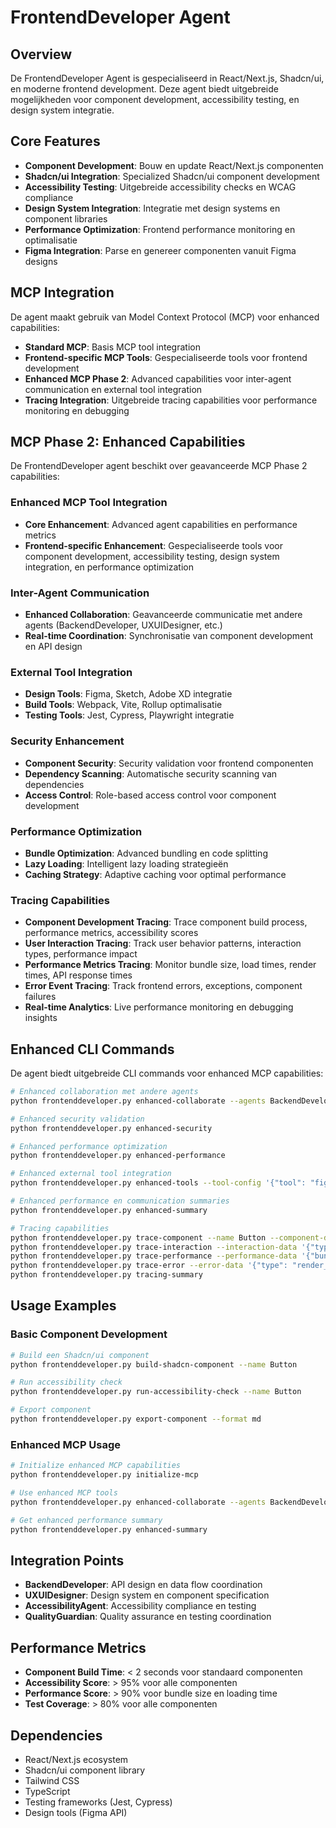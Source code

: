# FrontendDeveloper Agent

## Overview
De FrontendDeveloper Agent is gespecialiseerd in React/Next.js, Shadcn/ui, en moderne frontend development. Deze agent biedt uitgebreide mogelijkheden voor component development, accessibility testing, en design system integratie.

## Core Features
- **Component Development**: Bouw en update React/Next.js componenten
- **Shadcn/ui Integration**: Specialized Shadcn/ui component development
- **Accessibility Testing**: Uitgebreide accessibility checks en WCAG compliance
- **Design System Integration**: Integratie met design systems en component libraries
- **Performance Optimization**: Frontend performance monitoring en optimalisatie
- **Figma Integration**: Parse en genereer componenten vanuit Figma designs

## MCP Integration
De agent maakt gebruik van Model Context Protocol (MCP) voor enhanced capabilities:
- **Standard MCP**: Basis MCP tool integration
- **Frontend-specific MCP Tools**: Gespecialiseerde tools voor frontend development
- **Enhanced MCP Phase 2**: Advanced capabilities voor inter-agent communication en external tool integration
- **Tracing Integration**: Uitgebreide tracing capabilities voor performance monitoring en debugging

## MCP Phase 2: Enhanced Capabilities
De FrontendDeveloper agent beschikt over geavanceerde MCP Phase 2 capabilities:

### Enhanced MCP Tool Integration
- **Core Enhancement**: Advanced agent capabilities en performance metrics
- **Frontend-specific Enhancement**: Gespecialiseerde tools voor component development, accessibility testing, design system integration, en performance optimization

### Inter-Agent Communication
- **Enhanced Collaboration**: Geavanceerde communicatie met andere agents (BackendDeveloper, UXUIDesigner, etc.)
- **Real-time Coordination**: Synchronisatie van component development en API design

### External Tool Integration
- **Design Tools**: Figma, Sketch, Adobe XD integratie
- **Build Tools**: Webpack, Vite, Rollup optimalisatie
- **Testing Tools**: Jest, Cypress, Playwright integratie

### Security Enhancement
- **Component Security**: Security validation voor frontend componenten
- **Dependency Scanning**: Automatische security scanning van dependencies
- **Access Control**: Role-based access control voor component development

### Performance Optimization
- **Bundle Optimization**: Advanced bundling en code splitting
- **Lazy Loading**: Intelligent lazy loading strategieën
- **Caching Strategy**: Adaptive caching voor optimal performance

### Tracing Capabilities
- **Component Development Tracing**: Trace component build process, performance metrics, accessibility scores
- **User Interaction Tracing**: Track user behavior patterns, interaction types, performance impact
- **Performance Metrics Tracing**: Monitor bundle size, load times, render times, API response times
- **Error Event Tracing**: Track frontend errors, exceptions, component failures
- **Real-time Analytics**: Live performance monitoring en debugging insights

## Enhanced CLI Commands
De agent biedt uitgebreide CLI commands voor enhanced MCP capabilities:

```bash
# Enhanced collaboration met andere agents
python frontenddeveloper.py enhanced-collaborate --agents BackendDeveloper UXUIDesigner --message "Component API design"

# Enhanced security validation
python frontenddeveloper.py enhanced-security

# Enhanced performance optimization
python frontenddeveloper.py enhanced-performance

# Enhanced external tool integration
python frontenddeveloper.py enhanced-tools --tool-config '{"tool": "figma", "action": "parse"}'

# Enhanced performance en communication summaries
python frontenddeveloper.py enhanced-summary

# Tracing capabilities
python frontenddeveloper.py trace-component --name Button --component-data '{"phase": "build", "framework": "react"}'
python frontenddeveloper.py trace-interaction --interaction-data '{"type": "click", "component_name": "Button"}'
python frontenddeveloper.py trace-performance --performance-data '{"bundle_size": 150, "load_time": 200}'
python frontenddeveloper.py trace-error --error-data '{"type": "render_error", "message": "Component failed to render"}'
python frontenddeveloper.py tracing-summary
```

## Usage Examples

### Basic Component Development
```bash
# Build een Shadcn/ui component
python frontenddeveloper.py build-shadcn-component --name Button

# Run accessibility check
python frontenddeveloper.py run-accessibility-check --name Button

# Export component
python frontenddeveloper.py export-component --format md
```

### Enhanced MCP Usage
```bash
# Initialize enhanced MCP capabilities
python frontenddeveloper.py initialize-mcp

# Use enhanced MCP tools
python frontenddeveloper.py enhanced-collaborate --agents BackendDeveloper --message "API design for Button component"

# Get enhanced performance summary
python frontenddeveloper.py enhanced-summary
```

## Integration Points
- **BackendDeveloper**: API design en data flow coordination
- **UXUIDesigner**: Design system en component specification
- **AccessibilityAgent**: Accessibility compliance en testing
- **QualityGuardian**: Quality assurance en testing coordination

## Performance Metrics
- **Component Build Time**: < 2 seconds voor standaard componenten
- **Accessibility Score**: > 95% voor alle componenten
- **Performance Score**: > 90% voor bundle size en loading time
- **Test Coverage**: > 80% voor alle componenten

## Dependencies
- React/Next.js ecosystem
- Shadcn/ui component library
- Tailwind CSS
- TypeScript
- Testing frameworks (Jest, Cypress)
- Design tools (Figma API)
